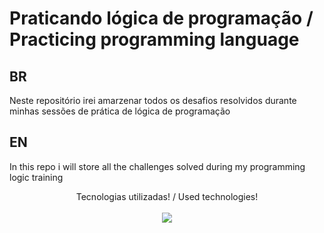 <h1 text-align: "center"> Praticando lógica de programação / Practicing programming language </h1>

<h2> BR </h2>
<p> Neste repositório irei amarzenar todos os desafios resolvidos durante minhas sessões de prática de lógica de programação<p>

<h2> EN </h2>
<p> In this repo i will store all the challenges solved during my programming logic training</p>

<div>
    <p align="center"> Tecnologias utilizadas! / Used technologies!
        <br>
        <br>
        <a href="https://skillicons.dev">
            <img src="https://skillicons.dev/icons?i=js,html">
        </a>
    </p>
</div>
